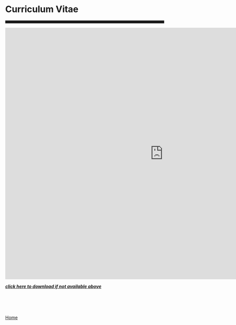 <body>
		
<div class="container">
<div class="blurb">
<h1>Curriculum Vitae</h1>

<hr style="height:9px;color:#84949B">

<embed src="https://kellyjwallace.github.io/images/Kelly_Wallace_curriculum_vita_2020.pdf" width="1000px" height="800px" />

<a href="https://kellyjwallace.github.io/images/Kelly_Wallace_curriculum_vita_2020.pdf"><i><b>click here to download if not available above </b></i></a><br><br>
	

<br><br>	
<a href="../">Home</a>

